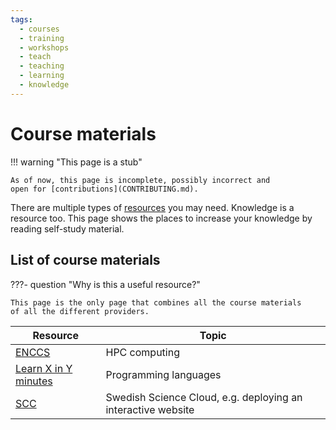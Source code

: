 ```yaml
---
tags:
  - courses
  - training
  - workshops
  - teach
  - teaching
  - learning
  - knowledge
---
```


# Course materials

!!! warning "This page is a stub"

    As of now, this page is incomplete, possibly incorrect and
    open for [contributions](CONTRIBUTING.md).

There are multiple types of [resources](resources.md) you may need.
Knowledge is a resource too.
This page shows the places to increase your knowledge
by reading self-study material.

## List of course materials

???- question "Why is this a useful resource?"

    This page is the only page that combines all the course materials
    of all the different providers.

<!-- markdownlint-disable MD013 --><!-- Tables cannot be split up over lines, hence will break 80 characters per line -->

Resource                                                     |Topic
----------------------|----------------------
[ENCCS](https://enccs.se/lessons/)                           |HPC computing
[Learn X in Y minutes](https://learnxinyminutes.com/)        |Programming languages
[SCC](https://github.com/SNICScienceCloud/technical-training)|Swedish Science Cloud, e.g. deploying an interactive website

<!-- markdownlint-enable MD013 --><!-- Tables cannot be split up over lines, hence will break 80 characters per line -->
